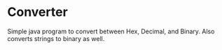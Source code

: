 Converter
============

Simple java program to convert between Hex, Decimal, and Binary. Also converts strings to binary as well. 
